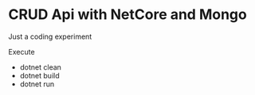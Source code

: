 # CRUD Api with NetCore and Mongo
Just a coding experiment

Execute
- dotnet clean
- dotnet build
- dotnet run